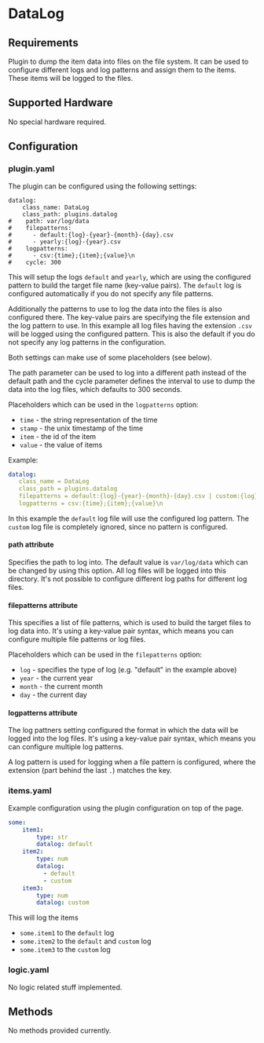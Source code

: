 # DataLog

## Requirements

Plugin to dump the item data into files on the file system. It can be used
to configure different logs and log patterns and assign them to the
items. These items will be logged to the files.

## Supported Hardware

No special hardware required.

## Configuration

### plugin.yaml

The plugin can be configured using the following settings:

```
datalog:
    class_name: DataLog
    class_path: plugins.datalog
#    path: var/log/data
#    filepatterns:
#      - default:{log}-{year}-{month}-{day}.csv
#      - yearly:{log}-{year}.csv
#    logpatterns:
#      - csv:{time};{item};{value}\n
#    cycle: 300
```

This will setup the logs `default` and `yearly`, which are using the configured
pattern to build the target file name (key-value pairs). The `default` log is
configured automatically if you do not specify any file patterns.

Additionally the patterns to use to log the data into the files is also
configured there. The key-value pairs are specifying the file extension
and the log pattern to use. In this example all log files having the extension
`.csv` will be logged using the configured pattern. This is also the default
if you do not specify any log patterns in the configuration.

Both settings can make use of some placeholders (see below).

The path parameter can be used to log into a different path instead of the
default path and the cycle parameter defines the interval to use to dump the
data into the log files, which defaults to 300 seconds.

Placeholders which can be used in the `logpatterns` option:

   * `time` - the string representation of the time
   * `stamp` - the unix timestamp of the time
   * `item` - the id of the item
   * `value` - the value of items

Example:

```yaml
datalog:
   class_name = DataLog
   class_path = plugins.datalog
   filepatterns = default:{log}-{year}-{month}-{day}.csv | custom:{log}-{year}-{month}-{day}.txt
   logpatterns = csv:{time};{item};{value}\n
```

In this example the `default` log file will use the configured log pattern. The
`custom` log file is completely ignored, since no pattern is configured.

#### path attribute

Specifies the path to log into. The default value is `var/log/data` which can
be changed by using this option. All log files will be logged into this directory.
It's not possible to configure different log paths for different log files.

#### filepatterns attribute

This specifies a list of file patterns, which is used to build the target files
to log data into. It's using a key-value pair syntax, which means you can
configure multiple file patterns or log files.

Placeholders which can be used in the `filepatterns` option:

   * `log` - specifies the type of log (e.g. "default" in the example above)
   * `year` - the current year
   * `month` - the current month
   * `day` - the current day

#### logpatterns attribute

The log pattners setting configured the format in which the data will be
logged into the log files. It's using a key-value pair syntax, which means
you can configure multiple log patterns.

A log pattern is used for logging when a file pattern is configured, where
the extension (part behind the last `.`) matches the key.


### items.yaml

Example configuration using the plugin configuration on top of the page.

```yaml
some:
    item1:
        type: str
        datalog: default
    item2:
        type: num
        datalog:
          - default
          - custom
    item3:
        type: num
        datalog: custom
```

This will log the items

   * `some.item1` to the `default` log
   * `some.item2` to the `default` and `custom` log
   * `some.item3` to the `custom` log

### logic.yaml

No logic related stuff implemented.

## Methods

No methods provided currently.
